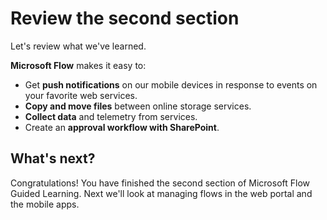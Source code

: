 <properties
   pageTitle="Review this section | Microsoft Flow"
   description="Review what you learned in this section of the Guided Learning for Microsoft Flow."
   services=""
   suite="flow"
   documentationCenter="na"
   authors="camsoper"
   manager="anneta"
   editor=""
   tags=""
   featuredVideoId=""
   courseDuration="3m"/>

<tags
   ms.service="flow"
   ms.devlang="na"
   ms.topic="get-started-article"
   ms.tgt_pltfrm="na"
   ms.workload="na"
   ms.date="11/22/2016"
   ms.author="casoper"/>

# Review the second section

Let's review what we've learned.

**Microsoft Flow** makes it easy to:

* Get **push notifications** on our mobile devices in response to events on your favorite web services.
* **Copy and move files** between online storage services.
* **Collect data** and telemetry from services.
* Create an **approval workflow with SharePoint**.

## What's next?
Congratulations! You have finished the second section of Microsoft Flow Guided Learning. Next we'll look at managing flows in the web portal and the mobile apps.


